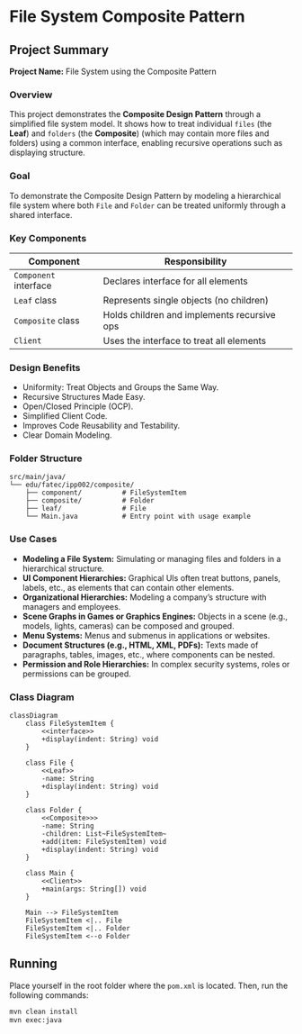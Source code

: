 # File System Composite Pattern

## Project Summary

**Project Name:** File System using the Composite Pattern

### Overview

This project demonstrates the **Composite Design Pattern** through a simplified file system model. It shows how to treat individual `files` (the **Leaf**) and `folders` (the **Composite**) (which may contain more files and folders) using a common interface, enabling recursive operations such as displaying structure.

### Goal

To demonstrate the Composite Design Pattern by modeling a hierarchical file system where both `File` and `Folder` can be treated uniformly through a shared interface.

### Key Components

| Component                  | Responsibility                                            |
| -------------------------- | --------------------------------------------------------- |
| `Component` interface        | Declares interface for all elements |
| `Leaf` class       | Represents single objects (no children)   |
| `Composite` class     | Holds children and implements recursive ops             |
| `Client` | Uses the interface to treat all elements                              |

### Design Benefits

* Uniformity: Treat Objects and Groups the Same Way.
* Recursive Structures Made Easy.
* Open/Closed Principle (OCP).
* Simplified Client Code.
* Improves Code Reusability and Testability.
* Clear Domain Modeling.

### Folder Structure

```
src/main/java/
└── edu/fatec/ipp002/composite/
    ├── component/          # FileSystemItem
    ├── composite/          # Folder
    ├── leaf/               # File
    └── Main.java           # Entry point with usage example
```

### Use Cases

* **Modeling a File System:** Simulating or managing files and folders in a hierarchical structure.
* **UI Component Hierarchies:** Graphical UIs often treat buttons, panels, labels, etc., as elements that can contain other elements.
* **Organizational Hierarchies:** Modeling a company’s structure with managers and employees.
* **Scene Graphs in Games or Graphics Engines:** Objects in a scene (e.g., models, lights, cameras) can be composed and grouped.
* **Menu Systems:** Menus and submenus in applications or websites.
* **Document Structures (e.g., HTML, XML, PDFs):** Texts made of paragraphs, tables, images, etc., where components can be nested.
* **Permission and Role Hierarchies:** In complex security systems, roles or permissions can be grouped.

### Class Diagram
```mermaid
classDiagram
    class FileSystemItem {
        <<interface>>
        +display(indent: String) void
    }

    class File {
        <<Leaf>>
        -name: String
        +display(indent: String) void
    }

    class Folder {
        <<Composite>>>
        -name: String
        -children: List~FileSystemItem~
        +add(item: FileSystemItem) void
        +display(indent: String) void
    }

    class Main {
        <<Client>>
        +main(args: String[]) void
    }

    Main --> FileSystemItem
    FileSystemItem <|.. File
    FileSystemItem <|.. Folder
    FileSystemItem <--o Folder
```

## Running
Place yourself in the root folder where the `pom.xml` is located. Then, run the following commands:

```Bash
mvn clean install
mvn exec:java
```